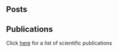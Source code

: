 



## Posts


## Publications

Click [here](https://github.com/jochemvankempen/jochemvankempen.github.io/Publications.md) for a list of scientific publications

